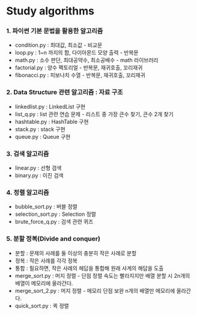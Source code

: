# Study algorithms

### 1. 파이썬 기본 문법을 활용한 알고리즘
- condition.py : 최대값, 최소값 - 비교문 
- loop.py : 1~n 까지의 합, 다이아몬드 모양 출력 - 반복문
- math.py : 소수 판단, 최대공약수, 최소공배수 - math 라이브러리
- factorial.py : 양수 팩토리얼 - 반복문, 재귀호출, 꼬리재귀
- fibonacci.py : 피보나치 수열 - 반복문, 재귀호출, 꼬리재귀

### 2. Data Structure 관련 알고리즘 : 자료 구조
- linkedlist.py : LinkedList 구현
- list_q.py : list 관련 연습 문제 - 리스트 중 가장 큰수 찾기, 큰수 2개 찾기
- hashtable.py : HashTable 구현
- stack.py : stack 구현
- queue.py : Queue 구현

### 3. 검색 알고리즘
- linear.py : 선형 검색
- binary.py : 이진 검색

### 4. 정렬 알고리즘
- bubble_sort.py : 버블 정렬
- selection_sort.py : Selection 정렬
- brute_force_q.py : 검색 관련 퀴즈

### 5. 분할 정복(Divide and conquer)
- 분할 : 문제의 사례를 둘 이상의 충분히 작은 사례로 분할
- 정복 : 작은 사례를 각각 정복
- 통합 : 필요하면, 작은 사례의 헤답을 통합해 원래 사계의 해답을 도출
- merge_sort.py : 머지 정렬 - 단점 정렬 속도는 빨라지지만 배열 분할 시 2n개의 배열이 메모리에 올라간다.
- merge_sort_2.py : 머지 정렬 - 메모리 단점 보완 n개의 배열만 메모리에 올라간다.
- quick_sort.py : 퀵 정렬
